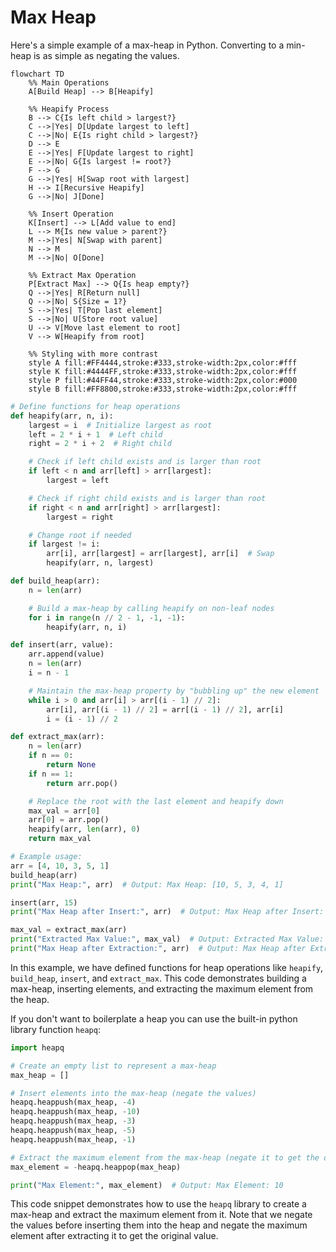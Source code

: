 # Max Heap
Here's a simple example of a max-heap in Python.
Converting to a min-heap is as simple as negating the values.

```mermaid
flowchart TD
    %% Main Operations
    A[Build Heap] --> B[Heapify]
    
    %% Heapify Process
    B --> C{Is left child > largest?}
    C -->|Yes| D[Update largest to left]
    C -->|No| E{Is right child > largest?}
    D --> E
    E -->|Yes| F[Update largest to right]
    E -->|No| G{Is largest != root?}
    F --> G
    G -->|Yes| H[Swap root with largest]
    H --> I[Recursive Heapify]
    G -->|No| J[Done]
    
    %% Insert Operation
    K[Insert] --> L[Add value to end]
    L --> M{Is new value > parent?}
    M -->|Yes| N[Swap with parent]
    N --> M
    M -->|No| O[Done]
    
    %% Extract Max Operation
    P[Extract Max] --> Q{Is heap empty?}
    Q -->|Yes| R[Return null]
    Q -->|No| S{Size = 1?}
    S -->|Yes| T[Pop last element]
    S -->|No| U[Store root value]
    U --> V[Move last element to root]
    V --> W[Heapify from root]
    
    %% Styling with more contrast
    style A fill:#FF4444,stroke:#333,stroke-width:2px,color:#fff
    style K fill:#4444FF,stroke:#333,stroke-width:2px,color:#fff
    style P fill:#44FF44,stroke:#333,stroke-width:2px,color:#000
    style B fill:#FF8800,stroke:#333,stroke-width:2px,color:#fff
```

```python
# Define functions for heap operations
def heapify(arr, n, i):
    largest = i  # Initialize largest as root
    left = 2 * i + 1  # Left child
    right = 2 * i + 2  # Right child

    # Check if left child exists and is larger than root
    if left < n and arr[left] > arr[largest]:
        largest = left

    # Check if right child exists and is larger than root
    if right < n and arr[right] > arr[largest]:
        largest = right

    # Change root if needed
    if largest != i:
        arr[i], arr[largest] = arr[largest], arr[i]  # Swap
        heapify(arr, n, largest)

def build_heap(arr):
    n = len(arr)

    # Build a max-heap by calling heapify on non-leaf nodes
    for i in range(n // 2 - 1, -1, -1):
        heapify(arr, n, i)

def insert(arr, value):
    arr.append(value)
    n = len(arr)
    i = n - 1

    # Maintain the max-heap property by "bubbling up" the new element
    while i > 0 and arr[i] > arr[(i - 1) // 2]:
        arr[i], arr[(i - 1) // 2] = arr[(i - 1) // 2], arr[i]
        i = (i - 1) // 2

def extract_max(arr):
    n = len(arr)
    if n == 0:
        return None
    if n == 1:
        return arr.pop()

    # Replace the root with the last element and heapify down
    max_val = arr[0]
    arr[0] = arr.pop()
    heapify(arr, len(arr), 0)
    return max_val

# Example usage:
arr = [4, 10, 3, 5, 1]
build_heap(arr)
print("Max Heap:", arr)  # Output: Max Heap: [10, 5, 3, 4, 1]

insert(arr, 15)
print("Max Heap after Insert:", arr)  # Output: Max Heap after Insert: [15, 10, 3, 4, 1, 5]

max_val = extract_max(arr)
print("Extracted Max Value:", max_val)  # Output: Extracted Max Value: 15
print("Max Heap after Extraction:", arr)  # Output: Max Heap after Extraction: [10, 5, 3, 4, 1]
```

In this example, we have defined functions for heap operations like `heapify`, `build_heap`, `insert`, and `extract_max`. This code demonstrates building a max-heap, inserting elements, and extracting the maximum element from the heap.

If you don't want to boilerplate a heap you can use the built-in python library function `heapq`:

```python
import heapq

# Create an empty list to represent a max-heap
max_heap = []

# Insert elements into the max-heap (negate the values)
heapq.heappush(max_heap, -4)
heapq.heappush(max_heap, -10)
heapq.heappush(max_heap, -3)
heapq.heappush(max_heap, -5)
heapq.heappush(max_heap, -1)

# Extract the maximum element from the max-heap (negate it to get the original value)
max_element = -heapq.heappop(max_heap)

print("Max Element:", max_element)  # Output: Max Element: 10
```
This code snippet demonstrates how to use the `heapq` library to create a max-heap and extract the maximum element from it. Note that we negate the values before inserting them into the heap and negate the maximum element after extracting it to get the original value.


